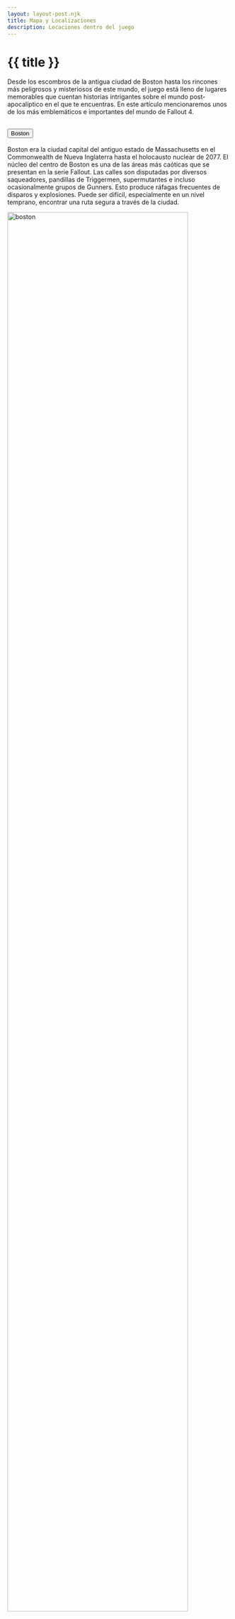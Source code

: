 ```yaml
---
layout: layout-post.njk
title: Mapa y Localizaciones
description: Locaciones dentro del juego
---
```


# {{ title }}
<p class="text-just">
Desde los escombros de la antigua ciudad de Boston hasta los rincones más peligrosos y misteriosos de este mundo, el juego está lleno de lugares memorables que cuentan historias intrigantes sobre el mundo post-apocalíptico en el que te encuentras. En este artículo mencionaremos unos de los más emblemáticos e importantes del mundo de Fallout 4.
</p>

<div class="accordion accordion-flush" id="accordionFlushExample">
  <div class="accordion-item">
    <h2 class="accordion-header">
      <button class="accordion-button collapsed ac" type="button" data-bs-toggle="collapse" data-bs-target="#flush-collapseOne" aria-expanded="false" aria-controls="flush-collapseOne">
        Boston
      </button>
    </h2>
    <div id="flush-collapseOne" class="accordion-collapse collapse ac" data-bs-parent="#accordionFlushExample">
      <div class="accordion-body">
      <p class="text-just">Boston era la ciudad capital del antiguo estado de Massachusetts en el Commonwealth de Nueva Inglaterra hasta el holocausto nuclear de 2077. El núcleo del centro de Boston es una de las áreas más caóticas que se presentan en la serie Fallout. Las calles son disputadas por diversos saqueadores, pandillas de Triggermen, supermutantes e incluso ocasionalmente grupos de Gunners. Esto produce ráfagas frecuentes de disparos y explosiones. Puede ser difícil, especialmente en un nivel temprano, encontrar una ruta segura a través de la ciudad.</p>
      <img src="../img/boston.webp" alt="boston" width="90%" height="auto" class="my-2">
      </div>
    </div>
  </div>
  <div class="accordion-item">
    <h2 class="accordion-header">
      <button class="accordion-button collapsed ac" type="button" data-bs-toggle="collapse" data-bs-target="#flush-collapseTwo" aria-expanded="false" aria-controls="flush-collapseTwo">
        Diamond City
      </button>
    </h2>
    <div id="flush-collapseTwo" class="accordion-collapse collapse ac" data-bs-parent="#accordionFlushExample">
      <div class="accordion-body">
      <p class="text-just">Esta es, sin duda, una de las localizaciones más emblemáticas de Fallout 4. Anteriormente conocida como Fenway Park, el legendario estadio de béisbol de los Boston Red Sox, Diamond City ahora es un bullicioso asentamiento fortificado en el corazón de la ciudad es el hogar de una variada mezcla de supervivientes, mercaderes y buscadores de fortuna.. Está habitada principalmente por humanos, pero también cuenta con una población significativa de sintéticos. En su centro se encuentra la imponente estatua de "El Jetero", un símbolo icónico de la ciudad.</p>
      <img src="../img/diamondCity.webp" alt="DiamondCity" width="90%" height="auto" class="my-2">
      </div>
    </div>
  </div>
  <div class="accordion-item">
    <h2 class="accordion-header">
      <button class="accordion-button collapsed ac" type="button" data-bs-toggle="collapse" data-bs-target="#flush-collapseThree" aria-expanded="false" aria-controls="flush-collapseThree">
        The Commonwealth Institute
      </button>
    </h2>
    <div id="flush-collapseThree" class="accordion-collapse collapse ac" data-bs-parent="#accordionFlushExample">
      <div class="accordion-body">
      <p class="text-just">Conocido por ser uno de los lugares más peligrosos y enigmáticos del mundo de Fallout 4, este centro de investigación abandonado es el hogar de la facción tecnológicamente avanzada conocida como "The Institute". Su arquitectura futurista y su aura de misterio lo convierten en un lugar intrigante para los jugadores que desean descubrir los secretos del pasado y del presente de este universo. El Instituto ofrece la promesa de conocimientos y tecnologías avanzadas, pero también el riesgo de encontrarse con sus habitantes, los temidos Sintéticos, que protegen celosamente sus secretos de los intrusos.</p>
      <img src="../img/theInstitute.webp" alt="TheInstitute" width="90%" height="auto" class="my-2">
      </div>
    </div>
  </div>
  <div class="accordion-item">
    <h2 class="accordion-header">
      <button class="accordion-button collapsed ac" type="button" data-bs-toggle="collapse" data-bs-target="#flush-collapseFour" aria-expanded="false" aria-controls="flush-collapseFour">
        The Glowing Sea
      </button>
    </h2>
    <div id="flush-collapseFour" class="accordion-collapse collapse ac" data-bs-parent="#accordionFlushExample">
      <div class="accordion-body">
      <p class="text-just">Este desolado y radiactivo páramo es el resultado directo del cataclismo nuclear que devastó la región. Es una de las áreas más peligrosas y hostiles de Fallout 4, pero también una de las más fascinantes. Sus paisajes desolados y su atmósfera cargada de radiación ofrecen un desafío único para los exploradores intrépidos que se aventuran en sus profundidades en busca de tesoros y respuestas.</p>
      <img src="../img/glowingSea.jpg" alt="GlowingSea" width="90%" height="auto" class="my-2">
      </div>
    </div>
  </div>
  <div class="accordion-item">
    <h2 class="accordion-header">
      <button class="accordion-button collapsed ac" type="button" data-bs-toggle="collapse" data-bs-target="#flush-collapseFive" aria-expanded="false" aria-controls="flush-collapseFive">
        The Prydwen
      </button>
    </h2>
    <div id="flush-collapseFive" class="accordion-collapse collapse ac" data-bs-parent="#accordionFlushExample">
      <div class="accordion-body">
      <p class="text-just">La Prydwen es una impresionante nave voladora perteneciente a la Hermandad del Acero. Es un símbolo de poder y dominio en el Yermo, y sirve como base de operaciones móvil para la Hermandad mientras exploran y protegen la región de amenazas como los mutantes y los sintéticos rebeldes.</p>
      <img src="../img/thePry.webp" alt="ThePry" width="90%" height="auto" class="my-2">
      </div>
    </div>
  </div>
  <div class="accordion-item">
    <h2 class="accordion-header">
      <button class="accordion-button collapsed ac" type="button" data-bs-toggle="collapse" data-bs-target="#flush-collapseSix" aria-expanded="false" aria-controls="flush-collapseSix">
        Vault 111
      </button>
    </h2>
    <div id="flush-collapseSix" class="accordion-collapse collapse ac" data-bs-parent="#accordionFlushExample">
      <div class="accordion-body">
      <p class="text-just">Este es el refugio nuclear donde el personaje del jugador comienza su viaje en el juego. Aunque muchas de las bóvedas en el universo de Fallout tienen sus propias historias y secretos, Vault 111 es particularmente memorable debido a su papel crucial en la trama principal de Fallout 4. Lo que debería haber sido un santuario seguro se convirtió en una prisión de desesperación y muerte cuando los habitantes del Vault fueron sometidos a un cruel experimento que los dejó atrapados en un ciclo de sueño criogénico.</p>
      <img src="../img/vault111.jpg" alt="Vault111" width="90%" height="auto" class="my-2">
      </div>
    </div>
  </div>
  <div class="accordion-item">
    <h2 class="accordion-header">
      <button class="accordion-button collapsed ac" type="button" data-bs-toggle="collapse" data-bs-target="#flush-collapseSeven" aria-expanded="false" aria-controls="flush-collapseSeven">
        The Combat Zone
      </button>
    </h2>
    <div id="flush-collapseSeven" class="accordion-collapse collapse ac" data-bs-parent="#accordionFlushExample">
      <div class="accordion-body">
      <p class="text-just">Este lugar es el equivalente de un coliseo en el Boston post-apocalíptico. La Zona de Combate es un recinto donde los habitantes del Yermo se reúnen para presenciar peleas a muerte entre gladiadores y criaturas salvajes. Es un recordatorio sombrío de la brutalidad que reina en el mundo de Fallout 4, así como un lugar de entretenimiento para aquellos que buscan emociones extremas.</p>
      <img src="../img/combatZone.webp" alt="CombatZone" width="90%" height="auto" class="my-2">
      </div>
    </div>
  </div>
  <div class="accordion-item">
    <h2 class="accordion-header">
      <button class="accordion-button collapsed ac" type="button" data-bs-toggle="collapse" data-bs-target="#flush-collapseEight" aria-expanded="false" aria-controls="flush-collapseEight">
        GoodNeighbor
      </button>
    </h2>
    <div id="flush-collapseEight" class="accordion-collapse collapse ac" data-bs-parent="#accordionFlushExample">
      <div class="accordion-body">
      <p class="text-just">Ubicado entre las ruinas del Distrito Financiero de Boston, Goodneighbor se erige como un faro de aceptación y resiliencia en medio del caos del Commonwealth postapocalíptico. Conocido anteriormente como Scollay Square antes de la devastación de la Gran Guerra, este bullicioso asentamiento ha evolucionado hacia un refugio para aquellos considerados marginados a los ojos de la sociedad. Gobernado por el alcalde, John Hancock, este asentamiento es un crisol de ghouls, criminales e individuos que se encuentran marginados en otros lugares del páramo.</p>
      <img src="../img/goodneighbor.webp" alt="Goodneighbor" width="90%" height="auto" class="my-2">
      </div>
    </div>
  </div>
  <div class="accordion-item">
    <h2 class="accordion-header">
      <button class="accordion-button collapsed ac" type="button" data-bs-toggle="collapse" data-bs-target="#flush-collapseNine" aria-expanded="false" aria-controls="flush-collapseNine">
        Sanctuary Hills
      </button>
    </h2>
    <div id="flush-collapseNine" class="accordion-collapse collapse ac" data-bs-parent="#accordionFlushExample">
      <div class="accordion-body">
      <p class="text-just">Antes de la Gran Guerra, Sanctuary Hills era un suburbio de Concord, aunque separado del pueblo principal por su ubicación en una pequeña isla rodeada por el Lago Misty, conectada por un puente de madera. Entre los residentes se encontraba el Único Superviviente, quien vivía en la Casa del Mañana con su pareja, su hijo Shaun y su mayordomo robot Codsworth. Después del apocalipsis nuclear, Sanctuary Hills quedó abandonado a su suerte, con varias de las casas originales colapsando en escombros y otras cayendo en diversos estados de deterioro.</p>
      <img src="../img/sanctuaryHills.jpg" alt="SanctuaryHills" width="90%" height="auto" class="my-2">
      </div>
    </div>
  </div>
  <div class="accordion-item">
    <h2 class="accordion-header">
      <button class="accordion-button collapsed ac" type="button" data-bs-toggle="collapse" data-bs-target="#flush-collapseTen" aria-expanded="false" aria-controls="flush-collapseTen">
        Refugios y Bóvedas
      </button>
    </h2>
    <div id="flush-collapseTen" class="accordion-collapse collapse ac" data-bs-parent="#accordionFlushExample">
      <div class="accordion-body">
      <p class="text-just">En todo el extenso mundo de Boston, los jugadores encontrarán una variedad de refugios y bóvedas abandonados que ofrecen refugio y peligro en igual medida. Desde las profundidades de Vault 111, donde el protagonista del juego comienza su viaje, hasta los oscuros pasillos de Vault 75, cada refugio cuenta una historia única de supervivencia y tragedia en un mundo marcado por el caos y la destrucción.</p>
      <img src="../img/bovedas.webp" alt="Bovedas" width="90%" height="auto" class="my-2">
      </div>
    </div>
  </div>
  </div>
</div>

